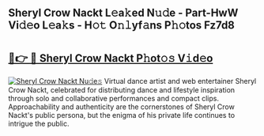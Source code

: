 ## Sheryl Crow Nackt L𝚎a𝚔ed N𝚞𝚍e - Part-HwW Vi𝚍𝚎o L𝚎a𝚔s - H𝚘𝚝 O𝚗𝚕yf𝚊ns P𝚑𝚘tos Fz7d8

# <h2><a href="http://kf37yg2.oniu.top/?m=Sheryl+Crow+Nackt">🔗👉 🔴 Sheryl Crow Nackt P𝚑ot𝚘𝚜 V𝚒d𝚎o</a></h2>

[![Sheryl Crow Nackt Nu𝚍e𝚜](https://i.imgur.com/0qMVB7G.gif)](http://kf37yg2.oniu.top/?m=Sheryl+Crow+Nackt)
Virtual dance artist and web entertainer Sheryl Crow Nackt, celebrated for distributing dance and lifestyle inspiration through solo and collaborative performances and compact clips. Approachability and authenticity are the cornerstones of Sheryl Crow Nackt's public persona, but the enigma of his private life continues to intrigue the public.  
